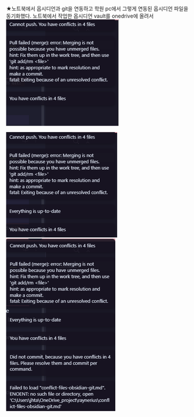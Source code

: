 ★노트북에서 옵시디언과 git을 연동하고 학원 pc에서 그렇게 연동된 옵시디언 파일을 동기화했다. 노트북에서 작업한 옵시디언 vault를 onedrive에 올려서 
![](image/Pasted%20image%2020240311091427.png)

![](../image/Pasted%20image%2020240311091627.png)
![](../image/Pasted%20image%2020240311093137.png)
